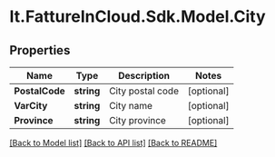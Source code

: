 # It.FattureInCloud.Sdk.Model.City

## Properties

Name | Type | Description | Notes
------------ | ------------- | ------------- | -------------
**PostalCode** | **string** | City postal code | [optional] 
**VarCity** | **string** | City name | [optional] 
**Province** | **string** | City province | [optional] 

[[Back to Model list]](../../README.md#documentation-for-models) [[Back to API list]](../../README.md#documentation-for-api-endpoints) [[Back to README]](../../README.md)

